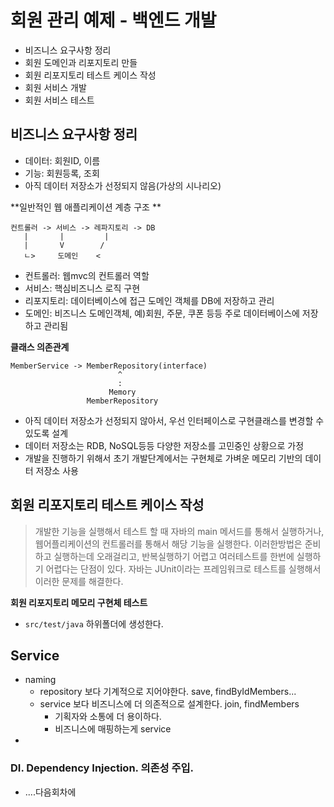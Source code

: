 # 회원 관리 예제 - 백엔드 개발
 - 비즈니스 요구사항 정리
 - 회원 도메인과 리포지토리 만들
 - 회원 리포지토리 테스트 케이스 작성
 - 회원 서비스 개발
 - 회원 서비스 테스트

## 비즈니스 요구사항 정리
 - 데이터: 회원ID, 이름
 - 기능: 회원등록, 조회
 - 아직 데이터 저장소가 선정되지 않음(가상의 시나리오)


**일반적인 웹 애플리케이션 계층 구조 **
```
컨트롤러 -> 서비스 -> 레파지토리 -> DB
   |       |         |
   |       V        /
   ㄴ>     도메인    < 
```   

 - 컨트롤러: 웹mvc의 컨트롤러 역할
 - 서비스: 핵심비즈니스 로직 구현
 - 리포지토리: 데이터베이스에 접근 도메인 객체를 DB에 저장하고 관리
 - 도메인: 비즈니스 도메인객체, 예)회원, 주문, 쿠폰 등등 주로 데이터베이스에 저장하고 관리됨

**클래스 의존관계**
```
MemberService -> MemberRepository(interface) 
                        ^
                        :
                      Memory 
                 MemberRepository
```
 - 아직 데이터 저장소가 선정되지 않아서, 우선 인터페이스로 구현클래스를 변경할 수 있도록 설계
 - 데이터 저장소는 RDB, NoSQL등등 다양한 저장소를 고민중인 상황으로 가정
 - 개발을 진행하기 위해서 초기 개발단계에서는 구현체로 가벼운 메모리 기반의 데이터 저장소 사용

## 회원 리포지토리 테스트 케이스 작성
> 개발한 기능을 실행해서 테스트 할 때 자바의 main 메서드를 통해서 실행하거나,
> 웹어플리케이션의 컨트롤러를 통해서 해당 기능을 실행한다. 
> 이러한방법은 준비하고 실행하는데 오래걸리고, 
> 반복실행하기 어렵고 여러테스트를 한번에 실행하기 어렵다는 단점이 있다.
> 자바는 JUnit이라는 프레임워크로 테스트를 실행해서 이러한 문제를 해결한다.

**회원 리포지토리 메모리 구현체 테스트**
 - `src/test/java` 하위폴더에 생성한다. 

## Service
 - naming
   - repository 보다 기계적으로 지어야한다. save, findByIdMembers...
   - service 보다 비즈니스에 더 의존적으로 설계한다. join, findMembers
     - 기획자와 소통에 더 용이하다.
     - 비즈니스에 매핑하는게 service
 - 

### DI. Dependency Injection. 의존성 주입.
 - ....다음회차에